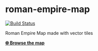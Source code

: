 # roman-empire-map
[![Build Status](https://travis-ci.org/klokantech/roman-empire-vector-map.svg?branch=master)](https://travis-ci.org/klokantech/roman-empire-vector-map)

Roman Empire Map made with vector tiles

**[:globe_with_meridians: Browse the map](https://klokantech.github.io/roman-empire-vector-map/#3.97/45.49/6.47)**
